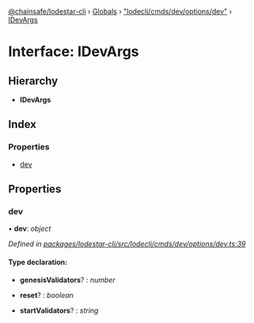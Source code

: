 [@chainsafe/lodestar-cli](../README.md) › [Globals](../globals.md) › ["lodecli/cmds/dev/options/dev"](../modules/_lodecli_cmds_dev_options_dev_.md) › [IDevArgs](_lodecli_cmds_dev_options_dev_.idevargs.md)

# Interface: IDevArgs

## Hierarchy

* **IDevArgs**

## Index

### Properties

* [dev](_lodecli_cmds_dev_options_dev_.idevargs.md#dev)

## Properties

###  dev

• **dev**: *object*

*Defined in [packages/lodestar-cli/src/lodecli/cmds/dev/options/dev.ts:39](https://github.com/ChainSafe/lodestar/blob/1b619203f/packages/lodestar-cli/src/lodecli/cmds/dev/options/dev.ts#L39)*

#### Type declaration:

* **genesisValidators**? : *number*

* **reset**? : *boolean*

* **startValidators**? : *string*
